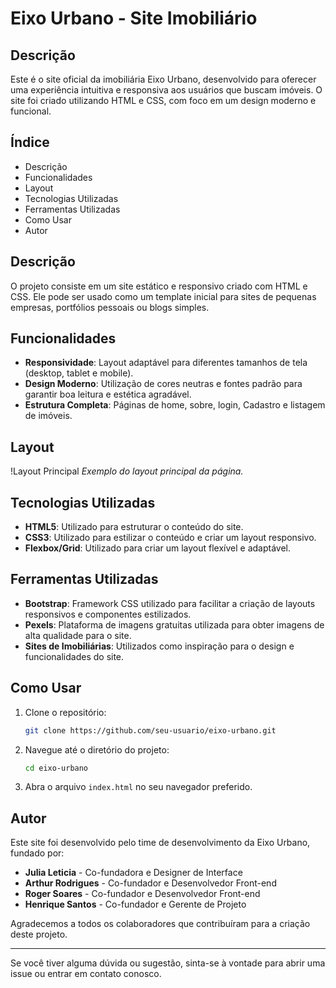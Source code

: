 # Eixo Urbano - Site Imobiliário

## Descrição
Este é o site oficial da imobiliária Eixo Urbano, desenvolvido para oferecer uma experiência intuitiva e responsiva aos usuários que buscam imóveis. O site foi criado utilizando HTML e CSS, com foco em um design moderno e funcional.

## Índice
- Descrição
- Funcionalidades
- Layout
- Tecnologias Utilizadas
- Ferramentas Utilizadas
- Como Usar
- Autor

## Descrição
O projeto consiste em um site estático e responsivo criado com HTML e CSS. Ele pode ser usado como um template inicial para sites de pequenas empresas, portfólios pessoais ou blogs simples.

## Funcionalidades
- **Responsividade**: Layout adaptável para diferentes tamanhos de tela (desktop, tablet e mobile).
- **Design Moderno**: Utilização de cores neutras e fontes padrão para garantir boa leitura e estética agradável.
- **Estrutura Completa**: Páginas de home, sobre, login, Cadastro e listagem de imóveis.

## Layout
!Layout Principal
*Exemplo do layout principal da página.*

## Tecnologias Utilizadas
- **HTML5**: Utilizado para estruturar o conteúdo do site.
- **CSS3**: Utilizado para estilizar o conteúdo e criar um layout responsivo.
- **Flexbox/Grid**: Utilizado para criar um layout flexível e adaptável.

## Ferramentas Utilizadas
- **Bootstrap**: Framework CSS utilizado para facilitar a criação de layouts responsivos e componentes estilizados.
- **Pexels**: Plataforma de imagens gratuitas utilizada para obter imagens de alta qualidade para o site.
- **Sites de Imobiliárias**: Utilizados como inspiração para o design e funcionalidades do site.

## Como Usar
1. Clone o repositório:
    ```bash
    git clone https://github.com/seu-usuario/eixo-urbano.git
    ```
2. Navegue até o diretório do projeto:
    ```bash
    cd eixo-urbano
    ```
3. Abra o arquivo `index.html` no seu navegador preferido.

## Autor
Este site foi desenvolvido pelo time de desenvolvimento da Eixo Urbano, fundado por:
- **Julia Leticia** - Co-fundadora e Designer de Interface
- **Arthur Rodrigues** - Co-fundador e Desenvolvedor Front-end
- **Roger Soares** - Co-fundador e Desenvolvedor Front-end
- **Henrique Santos** - Co-fundador e Gerente de Projeto

Agradecemos a todos os colaboradores que contribuíram para a criação deste projeto.

---

Se você tiver alguma dúvida ou sugestão, sinta-se à vontade para abrir uma issue ou entrar em contato conosco.
